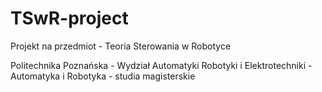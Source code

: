 # TSwR-project
Projekt na przedmiot - Teoria Sterowania w Robotyce

Politechnika Poznańska - 
Wydział Automatyki Robotyki i Elektrotechniki - 
Automatyka i Robotyka - studia magisterskie
